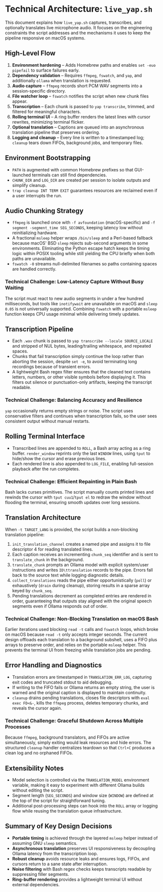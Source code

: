 # Technical Architecture: `live_yap.sh`

This document explains how `live_yap.sh` captures, transcribes, and optionally translates live microphone audio. It focuses on the engineering constraints the script addresses and the mechanisms it uses to keep the pipeline responsive on macOS systems.

## High-Level Flow

1. **Environment hardening** – Adds Homebrew paths and enables `set -euo pipefail` to surface failures early.
2. **Dependency validation** – Requires `ffmpeg`, `fswatch`, and `yap`, and additionally `ollama` when translation is requested.
3. **Audio capture** – `ffmpeg` records short PCM WAV segments into a session-specific directory.
4. **File watcher loop** – `fswatch` notifies the script when new chunk files appear.
5. **Transcription** – Each chunk is passed to `yap transcribe`, trimmed, and filtered for meaningful characters.
6. **Rolling terminal UI** – A ring buffer renders the latest lines with cursor rewrites, minimizing terminal flicker.
7. **Optional translation** – Captions are queued into an asynchronous translation pipeline that preserves ordering.
8. **Logging and cleanup** – Every line is written to a timestamped log; `cleanup` tears down FIFOs, background jobs, and temporary files.

## Environment Bootstrapping

- `PATH` is augmented with common Homebrew prefixes so that GUI-launched terminals can still find dependencies.
- `CHUNK_DIR` and `LOG_DIR` are created per session to isolate outputs and simplify cleanup.
- `trap cleanup INT TERM EXIT` guarantees resources are reclaimed even if a user interrupts the run.

## Audio Chunking Strategy

- `ffmpeg` is launched once with `-f avfoundation` (macOS-specific) and `-f segment -segment_time SEG_SECONDS`, keeping latency low without reinitializing hardware.
- A fractional `msleep` helper wraps `/bin/sleep` and a Perl-based fallback because macOS' BSD `sleep` rejects sub-second arguments in some environments. Eliminating the Python escape hatch keeps the timing logic within POSIX tooling while still yielding the CPU briefly when both paths are unavailable.
- `fswatch -0` streams null-delimited filenames so paths containing spaces are handled correctly.

### Technical Challenge: Low-Latency Capture Without Busy Waiting

The script must react to new audio segments in under a few hundred milliseconds, but tools like `inotifywait` are unavailable on macOS and `sleep 0.05` is not universally supported. Combining `fswatch` with a portable `msleep` function keeps CPU usage minimal while delivering timely updates.

## Transcription Pipeline

- Each `.wav` chunk is passed to `yap transcribe --locale SOURCE_LOCALE` and stripped of NUL bytes, leading/trailing whitespace, and repeated spaces.
- Chunks that fail transcription simply continue the loop rather than aborting the session, despite `set -e`, to avoid terminating long recordings because of transient errors.
- A lightweight Bash regex filter ensures that the cleaned text contains letters, numbers, or other visible symbols before displaying it. This filters out silence or punctuation-only artifacts, keeping the transcript readable.

### Technical Challenge: Balancing Accuracy and Resilience

`yap` occasionally returns empty strings or noise. The script uses conservative filters and continues when transcription fails, so the user sees consistent output without manual restarts.

## Rolling Terminal Interface

- Transcribed lines are appended to `ROLL`, a Bash array acting as a ring buffer. `render_window` reprints only the last `WINDOW` lines, using `tput` to hide/show the cursor and erase previous lines.
- Each rendered line is also appended to `LOG_FILE`, enabling full-session playback after the run completes.

### Technical Challenge: Efficient Repainting in Plain Bash

Bash lacks curses primitives. The script manually counts printed lines and rewinds the cursor with `tput cuu1`/`tput el` to redraw the window without flooding the terminal, ensuring smooth updates over long sessions.

## Translation Architecture

When `-t TARGET_LANG` is provided, the script builds a non-blocking translation pipeline:

1. `init_translation_channel` creates a named pipe and assigns it to file descriptor 4 for reading translated lines.
2. Each caption receives an incrementing `chunk_seq` identifier and is sent to `translate_chunk` in the background.
3. `translate_chunk` prompts an Ollama model with explicit system/user instructions and writes `ID\ttranslation` records to the pipe. Errors fall back to the source text while logging diagnostic details.
4. `collect_translations` reads the pipe either opportunistically (`poll`) or exhaustively (`drain` during cleanup), storing results in a sparse array keyed by `chunk_seq`.
5. Pending translations decrement as completed entries are rendered in order, guaranteeing that outputs stay aligned with the original speech segments even if Ollama responds out of order.

### Technical Challenge: Non-Blocking Translation on macOS Bash

Earlier iterations used blocking `read -t` calls and `fswatch` loops, which broke on macOS because `read -t` only accepts integer seconds. The current design offloads each translation to a background subshell, uses a FIFO plus arrays to preserve order, and relies on the portable `msleep` helper. This prevents the terminal UI from freezing while translation jobs are pending.

## Error Handling and Diagnostics

- Translation errors are timestamped in `TRANSLATION_ERR_LOG`, capturing exit codes and truncated stdout to aid debugging.
- If writing to the FIFO fails or Ollama returns an empty string, the user is warned and the original caption is displayed to maintain continuity.
- `cleanup` drains pending translations, closes file descriptors with `eval exec FD<&-`, kills the `ffmpeg` process, deletes temporary chunks, and reveals the cursor again.

### Technical Challenge: Graceful Shutdown Across Multiple Processes

Because `ffmpeg`, background translators, and FIFOs are active simultaneously, simply exiting would leak resources and hide errors. The structured `cleanup` handler centralizes teardown so that `Ctrl+C` produces a clean log and no orphaned FIFOs.

## Extensibility Notes

- Model selection is controlled via the `TRANSLATION_MODEL` environment variable, making it easy to experiment with different Ollama builds without editing the script.
- Segment length (`SEG_SECONDS`) and window size (`WINDOW`) are defined at the top of the script for straightforward tuning.
- Additional post-processing steps can hook into the `ROLL` array or logging flow while reusing the translation queue infrastructure.

## Summary of Key Design Decisions

- **Portable timing** is achieved through the layered `msleep` helper instead of assuming GNU `sleep` semantics.
- **Asynchronous translation** preserves UI responsiveness by decoupling Ollama latency from the transcription loop.
- **Robust cleanup** avoids resource leaks and ensures logs, FIFOs, and cursors return to a sane state after interruption.
- **Noise filtering** with Bash regex checks keeps transcripts readable by suppressing filler segments.
- **Ring-buffer rendering** provides a lightweight terminal UI without external dependencies.
